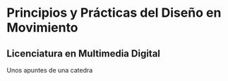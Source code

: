 # Principios y Prácticas del Diseño en Movimiento 

## Licenciatura en Multimedia Digital

Unos apuntes de una catedra 

